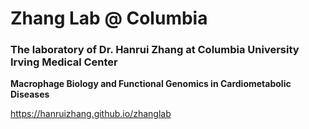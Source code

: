 # Zhang Lab @ Columbia

### The laboratory of Dr. Hanrui Zhang at Columbia University Irving Medical Center

**Macrophage Biology and Functional Genomics in Cardiometabolic Diseases**

https://hanruizhang.github.io/zhanglab

